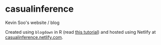 # casualinference
Kevin Soo's website / blog

Created using `blogdown` in R (read [this tutorial](https://bookdown.org/yihui/blogdown/)) and hosted using Netlify at [casualinference.netlify.com](https://casualinference.netlify.com/).
